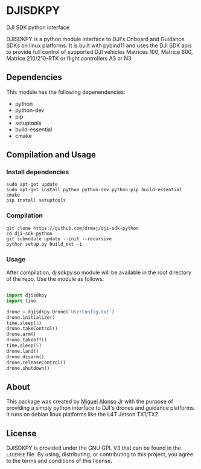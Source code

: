 # DJISDKPY
DJI SDK python interface

DJISDKPY is a python module interface to DJI's Onboard and Guidance SDKs on linux platforms. It is built with pybind11 and uses the DJI SDK
apis to provide full control of supported DJI vehicles Matrices 100, Matrice 600, Matrice 210/210-RTK or flight
controllers A3 or N3.

## Dependencies

This module has the following depenendencies:

* python
* python-dev
* pip
* setuptools
* build-essential
* cmake

## Compilation and Usage

### Install dependencies

```
sudo apt-get update
sudo apt-get install python python-dev python-pip build-essential cmake
pip install setuptools
```

### Compilation

```
git clone https://github.com/drmaj/dji-sdk-python
cd dji-sdk-python
git submodule update --init --recursive
python setup.py build_ext -i
```

### Usage

After compilation, djisdkpy.so module will be available in the root directory of the repo. Use the module as follows:

```python

import djisdkpy
import time

drone = djisdkpy.Drone('UserConfig.txt')
drone.initialize()
time.sleep(1)
drone.takeControl()
drone.arm()
drone.takeoff()
time.sleep(5)
drone.land()
drone.disarm()
drone.releaseControl()
drone.shutdown()
```

## About

This package was created by [Miguel Alonso Jr](http://www.drmiguelalonsojr.com) with the purpose of providing a simply python interface to DJI's drones and guidance platforms.
It runs on debian linux platforms like the L4T Jetson TX1/TX2.

## License

DJISDKPY is provided under the GNU GPL V3 that can be found in the `LICENSE` file. By using, distributing, or
contributing to this project, you agree to the terms and conditions of this license.

